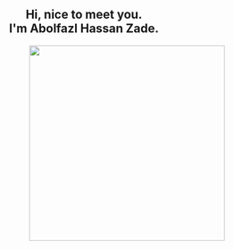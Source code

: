 <h2 align="center">
    Hi, nice to meet you.</br>I'm Abolfazl Hassan Zade.
</h2>
<img src="https://user-images.githubusercontent.com/77428051/224435894-78f8f8ea-7a99-4bb1-a016-4167ed560029.png" min-width="380px" max-width="450px" width="350px" align="right" />
<br><br>
<h4 align="center"></h4>
